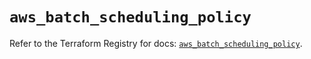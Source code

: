 # `aws_batch_scheduling_policy`

Refer to the Terraform Registry for docs: [`aws_batch_scheduling_policy`](https://registry.terraform.io/providers/hashicorp/aws/3.76.1/docs/resources/batch_scheduling_policy).
